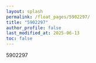 ```yaml
---
layout: splash
permalink: /float_pages/5902297/
title: "5902297"
author_profile: false
last_modified_at: 2025-06-13
toc: false
---
```

 
5902297
